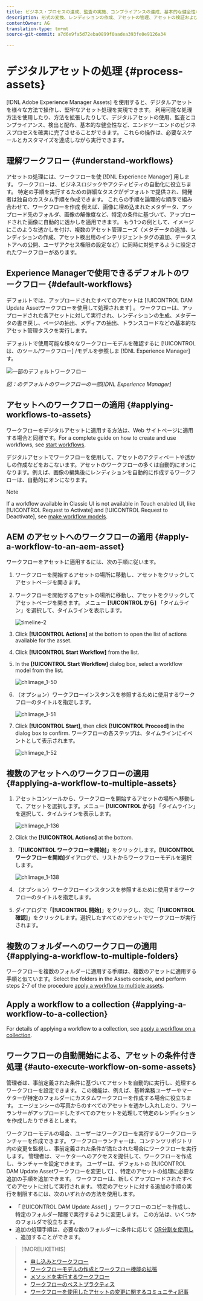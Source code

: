 ```yaml
---
title: ビジネス・プロセスの達成、監査の実施、コンプライアンスの達成、基本的な健全性の維持を目的とした資産の処理
description: 形式の変換、レンディションの作成、アセットの管理、アセットの検証および実行のためのアセット処理をワークフローします。
contentOwner: AG
translation-type: tm+mt
source-git-commit: a7d6e9fa5d72eba0899f0aadea393fe0e9126a34

---
```



# デジタルアセットの処理 {#process-assets}

[!DNL Adobe Experience Manager Assets] を使用すると、デジタルアセットを様々な方法で操作し、堅牢なアセット処理を実現できます。 利用可能な処理方法を使用したり、方法を拡張したりして、デジタルアセットの使用、監査とコンプライアンス、検出と配布、基本的な健全性など、エンドツーエンドのビジネスプロセスを確実に完了させることができます。 これらの操作は、必要なスケールとカスタマイズを達成しながら実行できます。

## 理解ワークフロー {#understand-workflows}

アセットの処理には、ワークフローを使 [!DNL Experience Manager] 用します。 ワークフローは、ビジネスロジックやアクティビティの自動化に役立ちます。 特定の手順を実行するための詳細なタスクがデフォルトで提供され、開発者は独自のカスタム手順を作成できます。 これらの手順を論理的な順序で組み合わせて、ワークフローを作成 例えば、画像に埋め込まれたメタデータ、アップロード先のフォルダ、画像の解像度など、特定の条件に基づいて、アップロードされた画像に自動的に透かしを適用できます。 もう1つの例として、イメージにこのような透かしを付け、複数のアセット管理ニーズ（メタデータの追加、レンディションの作成、アセット検出用のインテリジェントタグの追加、データストアへの公開、ユーザアクセス権限の設定など）に同時に対処するように設定されたワークフローがあります。

## Experience Managerで使用できるデフォルトのワークフロー {#default-workflows}

デフォルトでは、アップロードされたすべてのアセットは [!UICONTROL DAM Update Assetワークフローを使用して処理されます] 。 ワークフローは、アップロードされた各アセットに対して実行され、レンディションの生成、メタデータの書き戻し、ページの抽出、メディアの抽出、トランスコードなどの基本的なアセット管理タスクを実行します。

デフォルトで使用可能な様々なワークフローモデルを確認するに [!UICONTROL は、のツール/ワークフロー] /モデルを参照しま [!DNL Experience Manager]す。

![一部のデフォルトワークフロー](assets/aem-default-workflows.png)

*図：のデフォルトのワークフローの一部[!DNL Experience Manager]*

## アセットへのワークフローの適用 {#applying-workflows-to-assets}

ワークフローをデジタルアセットに適用する方法は、Web サイトページに適用する場合と同様です。For a complete guide on how to create and use workflows, see [start workflows](/help/sites-authoring/workflows-participating.md).

デジタルアセットでワークフローを使用して、アセットのアクティベートや透かしの作成などをおこないます。アセットのワークフローの多くは自動的にオンになります。例えば、画像の編集後にレンディションを自動的に作成するワークフローは、自動的にオンになります。

>[!NOTE]
>
>If a workflow available in Classic UI is not available in Touch enabled UI, like [!UICONTROL Request to Activate] and [!UICONTROL Request to Deactivate], see [make workflow models](/help/sites-developing/workflows-models.md#make-workflow-models-available-in-touchui).

## AEM のアセットへのワークフローの適用 {#apply-a-workflow-to-an-aem-asset}

<!-- 
TBD: Add animated GIF for these steps instead of all these screenshots.
-->

ワークフローをアセットに適用するには、次の手順に従います。

1. ワークフローを開始するアセットの場所に移動し、アセットをクリックしてアセットページを開きます。

1. ワークフローを開始するアセットの場所に移動し、アセットをクリックしてアセットページを開きます。 メニュー **[!UICONTROL から]** 「タイムライン」を選択して、タイムラインを表示します。

   ![timeline-2](assets/timeline-2.png)

1. Click **[!UICONTROL Actions]** at the bottom to open the list of actions available for the asset.

1. Click **[!UICONTROL Start Workflow]** from the list.

1. In the **[!UICONTROL Start Workflow]** dialog box, select a workflow model from the list.

   ![chlimage_1-50](assets/chlimage_1-50.png)

1. （オプション）ワークフローインスタンスを参照するために使用するワークフローのタイトルを指定します。

   ![chlimage_1-51](assets/chlimage_1-51.png)

1. Click **[!UICONTROL Start]**, then click **[!UICONTROL Proceed]** in the dialog box to confirm. ワークフローの各ステップは、タイムラインにイベントとして表示されます。

   ![chlimage_1-52](assets/chlimage_1-52.png)

## 複数のアセットへのワークフローの適用 {#applying-a-workflow-to-multiple-assets}

1. アセットコンソールから、ワークフローを開始するアセットの場所へ移動して、アセットを選択します。メニュー **[!UICONTROL から]** 「タイムライン」を選択して、タイムラインを表示します。

   ![chlimage_1-136](assets/chlimage_1-136.png)

1. Click the **[!UICONTROL Actions]** at the bottom.

1. 「**[!UICONTROL ワークフローを開始]**」をクリックします。**[!UICONTROL ワークフローを開始]**&#x200B;ダイアログで、リストからワークフローモデルを選択します。

   ![chlimage_1-138](assets/chlimage_1-138.png)

1. （オプション）ワークフローインスタンスを参照するために使用するワークフローのタイトルを指定します。

1. ダイアログで「**[!UICONTROL 開始]**」をクリックし、次に「**[!UICONTROL 確認]**」をクリックします。選択したすべてのアセットでワークフローが実行されます。

## 複数のフォルダーへのワークフローの適用 {#applying-a-workflow-to-multiple-folders}

ワークフローを複数のフォルダーに適用する手順は、複数のアセットに適用する手順と似ています。Select the folders in the Assets console, and perform steps 2-7 of the procedure [apply a workflow to multiple assets](assets-workflow.md#applying-a-workflow-to-multiple-assets).

## Apply a workflow to a collection {#applying-a-workflow-to-a-collection}

For details of applying a workflow to a collection, see [apply a workflow on a collection](managing-collections-touch-ui.md#running-a-workflow-on-a-collection).

## ワークフローの自動開始による、アセットの条件付き処理 {#auto-execute-workflow-on-some-assets}

管理者は、事前定義された条件に基づいてアセットを自動的に実行し、処理するワークフローを設定できます。 この機能は、例えば、基幹業務ユーザーやマーケターが特定のフォルダーにカスタムワークフローを作成する場合に役立ちます。 エージェンシーの写真からのすべてのアセットを透かし入れしたり、フリーランサーがアップロードしたすべてのアセットを処理して特定のレンディションを作成したりできるとします。

ワークフローモデルの場合、ユーザーはワークフローを実行するワークフローランチャーを作成できます。 ワークフローランチャーは、コンテンツリポジトリ内の変更を監視し、事前定義された条件が満たされた場合にワークフローを実行します。 管理者は、マーケターへのアクセスを提供して、ワークフローを作成し、ランチャーを設定できます。 ユーザーは、デフォルトの [!UICONTROL DAM Update Assetワークフローを変更して] 、特定のアセットの処理に必要な追加の手順を追加できます。 ワークフローは、新しくアップロードされたすべてのアセットに対して実行されます。 特定のアセットに対する追加の手順の実行を制限するには、次のいずれかの方法を使用します。

* 「 [!UICONTROL DAM Update Asset] 」ワークフローのコピーを作成し、特定のフォルダー階層で実行するように変更します。 この方法は、いくつかのフォルダで役立ちます。
* 追加の処理手順は、必要な数のフォルダーに条件に応じて [OR分割を使用し](/help/sites-developing/workflows-step-ref.md#or-split) 、追加することができます。

>[!MORELIKETHIS]
>
>* [申し込みとワークフロー](/help/sites-authoring/workflows.md)
>* [ワークフローモデルの作成とワークフロー機能の拡張](/help/sites-developing/workflows.md)
>* [メソッドを実行するワークフロー](/help/sites-administering/workflows-starting.md)
>* [ワークフローのベストプラクティス](/help/sites-developing/workflows-best-practices.md)
>* [ワークフローを使用したアセットの変更に関するコミュニティ記事](https://helpx.adobe.com/experience-manager/using/modify_asset_workflow.html)

